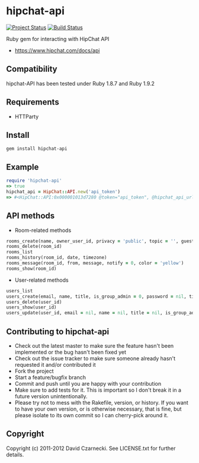 # hipchat-api

[![Project Status](http://stillmaintained.com/czarneckid/hipchat-api.png)](http://stillmaintained.com/czarneckid/hipchat-api) [![Build Status](http://travis-ci.org/czarneckid/hipchat-api.png)](http://travis-ci.org/czarneckid/hipchat-api)

Ruby gem for interacting with HipChat API

* https://www.hipchat.com/docs/api

## Compatibility

hipchat-API has been tested under Ruby 1.8.7 and Ruby 1.9.2

## Requirements

* HTTParty

## Install

```
gem install hipchat-api
```

## Example

```ruby
require 'hipchat-api'
=> true 
hipchat_api = HipChat::API.new('api_token')
=> #<HipChat::API:0x000001013d7280 @token="api_token", @hipchat_api_url="https://api.hipchat.com/v1"> 		
```
	 
## API methods

* Room-related methods

```ruby
rooms_create(name, owner_user_id, privacy = 'public', topic = '', guest_access = 0)
rooms_delete(room_id)
rooms_list	
rooms_history(room_id, date, timezone)	
rooms_message(room_id, from, message, notify = 0, color = 'yellow')  
rooms_show(room_id)  
```
  
* User-related methods

```ruby
users_list  
users_create(email, name, title, is_group_admin = 0, password = nil, timezone = 'UTC')
users_delete(user_id)  
users_show(user_id)  
users_update(user_id, email = nil, name = nil, title = nil, is_group_admin = nil, password = nil, timezone = nil)
```
  
## Contributing to hipchat-api
 
* Check out the latest master to make sure the feature hasn't been implemented or the bug hasn't been fixed yet
* Check out the issue tracker to make sure someone already hasn't requested it and/or contributed it
* Fork the project
* Start a feature/bugfix branch
* Commit and push until you are happy with your contribution
* Make sure to add tests for it. This is important so I don't break it in a future version unintentionally.
* Please try not to mess with the Rakefile, version, or history. If you want to have your own version, or is otherwise necessary, that is fine, but please isolate to its own commit so I can cherry-pick around it.

## Copyright

Copyright (c) 2011-2012 David Czarnecki. See LICENSE.txt for further details.